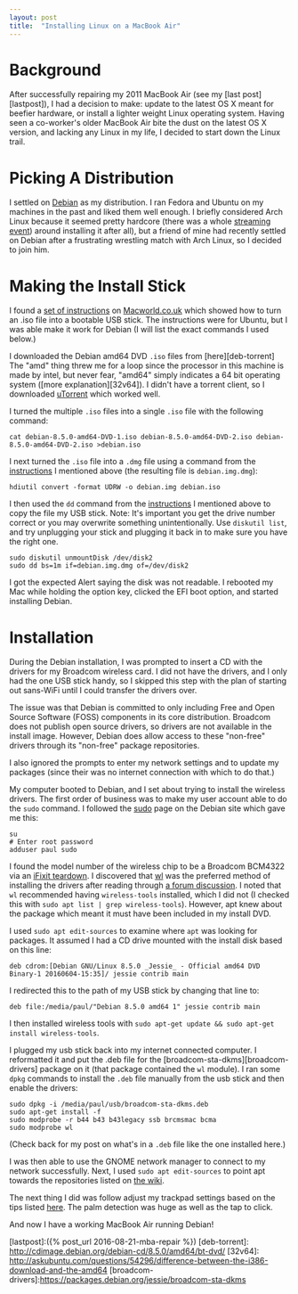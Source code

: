 ```yaml
---
layout: post
title:  "Installing Linux on a MacBook Air"
---
```


# Background
After successfully repairing my 2011 MacBook Air (see my [last post][lastpost]), I had a decision to make: update to the latest OS X meant for beefier hardware, or install a lighter weight Linux operating system.  Having seen a co-worker's older MacBook Air bite the dust on the latest OS X version, and lacking any Linux in my life, I decided to start down the Linux trail.

# Picking A Distribution

I settled on [Debian](https://www.debian.org/) as my distribution. I ran Fedora and Ubuntu on my machines in the past and liked them well enough.  I briefly considered Arch Linux because it seemed pretty hardcore (there was a whole [streaming event](http://twitchintheshell.com/)) around installing it after all), but a friend of mine had recently settled on Debian after a frustrating wrestling match with Arch Linux, so I decided to join him.

# Making the Install Stick
I found a [set of instructions][install] on [Macworld.co.uk](https://Macworld.co.uk) which showed how to turn an .iso file into a bootable USB stick.  The instructions were for Ubuntu, but I was able make it work for Debian (I will list the exact commands I used below.)

I downloaded the Debian amd64 DVD `.iso` files from [here][deb-torrent]  The "amd" thing threw me for a loop since the processor in this machine is made by intel, but never fear, "amd64" simply indicates a 64 bit operating system ([more explanation][32v64]).  I didn't have a torrent client, so I downloaded [uTorrent](https://utorrent.com) which worked well.

I turned the multiple `.iso` files into a single `.iso` file with the following command:


```
cat debian-8.5.0-amd64-DVD-1.iso debian-8.5.0-amd64-DVD-2.iso debian-8.5.0-amd64-DVD-2.iso >debian.iso  
```

I next turned the `.iso` file into a `.dmg` file using a command from the [instructions][install] I mentioned above (the resulting file is `debian.img.dmg`):

```
hdiutil convert -format UDRW -o debian.img debian.iso
```


I then used the `dd` command from the [instructions][install] I mentioned above to copy the file my USB stick.  Note: It's important you get the drive number correct or you may overwrite something unintentionally.  Use `diskutil list`, and try unplugging your stick and plugging it back in to make sure you have the right one.

```
sudo diskutil unmountDisk /dev/disk2
sudo dd bs=1m if=debian.img.dmg of=/dev/disk2
```

I got the expected Alert saying the disk was not readable.  I rebooted my Mac while holding the option key, clicked the EFI boot option, and started installing Debian.

# Installation
During the Debian installation, I was prompted to insert a CD with the drivers for my Broadcom wireless card.  I did not have the drivers, and I only had the one USB stick handy, so I skipped this step with the plan of starting out sans-WiFi until I could transfer the drivers over.

The issue was that Debian is committed to only including Free and Open Source Software (FOSS) components in its core distribution.  Broadcom does not publish open source drivers, so drivers are not available in the install image.  However, Debian does allow access to these "non-free" drivers through its "non-free" package repositories.

I also ignored the prompts to enter my network settings and to update my packages (since their was no internet connection with which to do that.)

My computer booted to Debian, and I set about trying to install the wireless drivers.  The first order of business was to make my user account able to do the `sudo` command.  I followed the [sudo][sudo] page on the Debian site which gave me this:

```
su
# Enter root password
adduser paul sudo
```

I found the model number of the wireless chip to be a Broadcom BCM4322 via an [iFixit teardown][teardown].  I discovered that [wl][wl-module] was the preferred method of installing the drivers after reading through [a forum discussion][forum].  I noted that `wl` recommended having `wireless-tools` installed, which I did not (I checked this with `sudo apt list | grep wireless-tools`).  However, apt knew about the package which meant it must have been included in my install DVD.

I used `sudo apt edit-sources` to examine where `apt` was looking for packages.  It assumed I had a CD drive mounted with the install disk based on this line:

```
deb cdrom:[Debian GNU/Linux 8.5.0 _Jessie_ - Official amd64 DVD Binary-1 20160604-15:35]/ jessie contrib main
```

I redirected this to the path of my USB stick by changing that line to:

```
deb file:/media/paul/"Debian 8.5.0 amd64 1" jessie contrib main
```

I then installed wireless tools with `sudo apt-get update && sudo apt-get install wireless-tools`.


I plugged my usb stick back into my internet connected computer.  I reformatted it and put the .deb file for the [broadcom-sta-dkms][broadcom-drivers] package on it (that package contained the `wl` module).  I ran some `dpkg` commands to install the `.deb` file manually from the usb stick and then enable the drivers:

```
sudo dpkg -i /media/paul/usb/broadcom-sta-dkms.deb
sudo apt-get install -f
sudo modprobe -r b44 b43 b43legacy ssb brcmsmac bcma
sudo modprobe wl
```
(Check back for my post on what's in a `.deb` file like the one installed here.)

I was then able to use the GNOME network manager to connect to my network successfully.  Next, I used `sudo apt edit-sources` to point apt towards the repositories listed on [the wiki][sources-list].

The next thing I did was follow adjust my trackpad settings based on the tips listed [here][trackpad].  The palm detection was huge as well as the tap to click.

And now I have a working MacBook Air running Debian!

[lastpost]:({% post_url 2016-08-21-mba-repair %})
[deb-torrent]: http://cdimage.debian.org/debian-cd/8.5.0/amd64/bt-dvd/
[32v64]: http://askubuntu.com/questions/54296/difference-between-the-i386-download-and-the-amd64
[broadcom-drivers]:https://packages.debian.org/jessie/broadcom-sta-dkms

[sources-list]:https://wiki.debian.org/SourcesList
[trackpad]:http://uselessuseofcat.com/?p=74
[forum]:http://forums.debian.net/viewtopic.php?f=7&t=115650
[sudo]:https://wiki.debian.org/sudo
[install]:http://www.macworld.co.uk/how-to/mac/how-install-linux-on-mac-3637265/
[teardown]:https://www.ifixit.com/Teardown/MacBook+Air+13-Inch+Mid+2011+Teardown/6130#s26668
[wl-module]:https://wiki.debian.org/wl#supported
